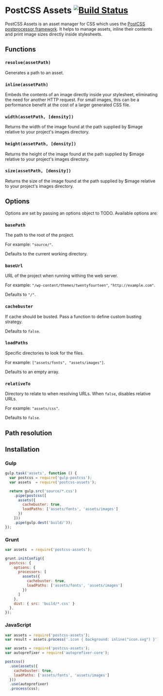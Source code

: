PostCSS Assets [![Build Status](https://travis-ci.org/borodean/postcss-assets.svg?branch=develop)](https://travis-ci.org/borodean/postcss-assets)
==============

PostCSS Assets is an asset manager for CSS which uses the [PostCSS postprocessor framework](https://github.com/postcss/postcss). It helps to manage assets, inline their contents and print image sizes directly inside stylesheets.

Functions
---------

### `resolve(assetPath)`
Generates a path to an asset.

### `inline(assetPath)`
Embeds the contents of an image directly inside your stylesheet, eliminating the need for another HTTP request. For small images, this can be a performance benefit at the cost of a larger generated CSS file.

### `width(assetPath, [density])`
Returns the width of the image found at the path supplied by $image relative to your project's images directory.

### `height(assetPath, [density])`
Returns the height of the image found at the path supplied by $image relative to your project's images directory.

### `size(assetPath, [density])`
Returns the size of the image found at the path supplied by $image relative to your project's images directory.

Options
-------

Options are set by passing an options object to TODO. Available options are:

### `basePath`
The path to the root of the project.

For example: `"source/"`.

Defaults to the current working directory.

### `baseUrl`
URL of the project when running withing the web server.

For example: `"/wp-content/themes/twentyfourteen"`, `"http://example.com"`.

Defaults to `"/"`.

### `cachebuster`
If cache should be busted. Pass a function to define custom busting strategy.

Defaults to `false`.

### `loadPaths`
Specific directories to look for the files.

For example: `["assets/fonts", "assets/images"]`.

Defaults to an empty array.

### `relativeTo`
Directory to relate to when resolving URLs. When `false`, disables relative URLs.

For example: `"assets/css"`.

Defaults to `false`.

Path resolution
---------------

Installation
------------

### Gulp

```js
gulp.task('assets', function () {
  var postcss = require('gulp-postcss');
  var assets  = require('postcss-assets');

  return gulp.src('source/*.css')
    .pipe(postcss([
      assets({
        cachebuster: true,
        loadPaths: ['assets/fonts', 'assets/images']
      })
    ]))
    .pipe(gulp.dest('build/'));
});
```

### Grunt

```js
var assets  = require('postcss-assets');

grunt.initConfig({
  postcss: {
    options: {
      processors: [
        assets({
          cachebuster: true,
          loadPaths: ['assets/fonts', 'assets/images']
        })
      ]
    },
    dist: { src: 'build/*.css' }
  },
});
```

### JavaScript

```js
var assets = require('postcss-assets');
var result = assets.process('.icon { background: inline("icon.svg") }').css;
```

```js
var assets = require('postcss-assets');
var autoprefixer = require('autoprefixer-core');

postcss()
  .use(assets({
    cachebuster: true,
    loadPaths: ['assets/fonts', 'assets/images']
  }))
  .use(autoprefixer)
  .process(css);
```
